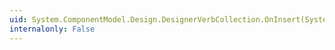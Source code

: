 ```yaml
---
uid: System.ComponentModel.Design.DesignerVerbCollection.OnInsert(System.Int32,System.Object)
internalonly: False
---
```

